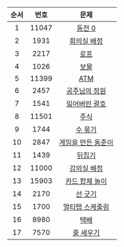 | 순서 | 번호 | 문제 |
| :--: | :--: | :--: |
| 1 | 11047 | [동전 0](https://www.acmicpc.net/problem/11047) |
| 2 | 1931 | [회의실 배정](https://www.acmicpc.net/problem/1931) |
| 3 | 2217 | [로프](https://www.acmicpc.net/problem/2217) |
| 4 | 1026 | [보물](https://www.acmicpc.net/problem/1026) |
| 5 | 11399 | [ATM](https://www.acmicpc.net/problem/11399) |
| 6 | 2457 | [공주님의 정원](https://www.acmicpc.net/problem/2457) |
| 7 | 1541 | [잃어버린 괄호](https://www.acmicpc.net/problem/1541) |
| 8 | 11501 | [주식](https://www.acmicpc.net/problem/11501) |
| 9 | 1744 | [수 묶기](https://www.acmicpc.net/problem/1744) |
| 10 | 2847 | [게임을 만든 동준이](https://www.acmicpc.net/problem/2847) |
| 11 | 1439 | [뒤집기](https://www.acmicpc.net/problem/1439) |
| 12 | 11000 | [강의실 배정](https://www.acmicpc.net/problem/11000) |
| 13 | 15903 | [카드 합체 놀이](https://www.acmicpc.net/problem/15903) |
| 14 | 2170 | [선 긋기](https://www.acmicpc.net/problem/2170) |
| 15 | 1700 | [멀티탭 스케줄링](https://www.acmicpc.net/problem/1700) |
| 16 | 8980 | [택배](https://www.acmicpc.net/problem/8980) |
| 17 | 7570 | [줄 세우기](https://www.acmicpc.net/problem/7570) |
